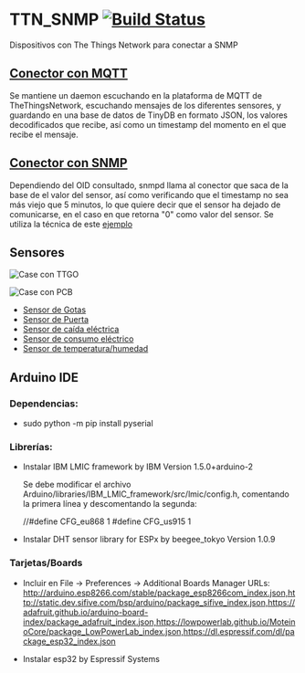 # TTN_SNMP [![Build Status](https://travis-ci.org/Greencorecr/TTN_SNMP.svg?branch=master)](https://travis-ci.org/Greencorecr/TTN_SNMP)
Dispositivos con The Things Network para conectar a SNMP

## [Conector con MQTT](https://github.com/Greencorecr/TTN_SNMP/tree/master/Conectores/MQTT)

Se mantiene un daemon escuchando en la plataforma de MQTT de TheThingsNetwork, escuchando mensajes de los diferentes sensores, y guardando en una base de datos de TinyDB en formato JSON, los valores decodificados que recibe, así como un timestamp del momento en el que recibe el mensaje.

## [Conector con SNMP](https://github.com/Greencorecr/TTN_SNMP/tree/master/Conectores/SNMP)

Dependiendo del OID consultado, snmpd llama al conector que saca de la base de el valor del sensor, así como verificando que el timestamp no sea más viejo que 5 minutos, lo que quiere decir que el sensor ha dejado de comunicarse, en el caso en que retorna "0" como valor del sensor. Se utiliza la técnica de este [ejemplo](https://github.com/fede2cr/raspberry-pi_snmp/blob/master/snmpd-example/snmpd.conf)

## Sensores

![Case con TTGO](https://github.com/Greencorecr/TTN_SNMP/raw/master/img/Case%2BTTGO.jpg "Case con TTGO")

![Case con PCB](https://github.com/Greencorecr/TTN_SNMP/raw/master/img/Case+PCB.jpg "Case con TTGO")

- [Sensor de Gotas](https://github.com/Greencorecr/TTN_SNMP/tree/master/Sensores/Gotas)
- [Sensor de Puerta](https://github.com/Greencorecr/TTN_SNMP/tree/master/Sensores/Puerta)
- [Sensor de caída eléctrica]()
- [Sensor de consumo eléctrico]()
- [Sensor de temperatura/humedad](https://github.com/Greencorecr/TTN_SNMP/tree/master/Sensores/TempHum)


## Arduino IDE

### Dependencias:

- sudo python -m pip install pyserial

### Librerías:
- Instalar IBM LMIC framework by IBM Version 1.5.0+arduino-2

  Se debe modificar el archivo Arduino/libraries/IBM_LMIC_framework/src/lmic/config.h, comentando la primera línea y descomentando la segunda:

  //#define CFG_eu868 1
  #define CFG_us915 1

- Instalar DHT sensor library for ESPx by beegee_tokyo Version 1.0.9

### Tarjetas/Boards

- Incluir en File -> Preferences -> Additional Boards Manager URLs: http://arduino.esp8266.com/stable/package_esp8266com_index.json,http://static.dev.sifive.com/bsp/arduino/package_sifive_index.json,https://adafruit.github.io/arduino-board-index/package_adafruit_index.json,https://lowpowerlab.github.io/MoteinoCore/package_LowPowerLab_index.json,https://dl.espressif.com/dl/package_esp32_index.json 

- Instalar esp32 by Espressif Systems 
